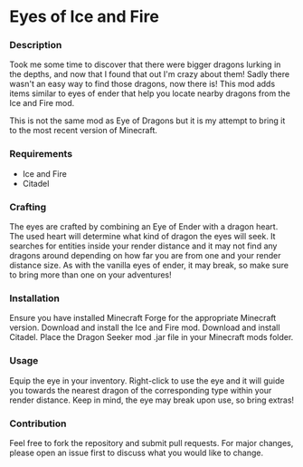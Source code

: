 # Eyes of Ice and Fire

### Description
Took me some time to discover that there were bigger dragons lurking in the depths, and now that I found that out I'm crazy about them! Sadly there wasn't an easy way to find those dragons, now there is! This mod adds items similar to eyes of ender that help you locate nearby dragons from the Ice and Fire mod.

This is not the same mod as Eye of Dragons but it is my attempt to bring it to the most recent version of Minecraft.

### Requirements
* Ice and Fire
* Citadel

### Crafting
The eyes are crafted by combining an Eye of Ender with a dragon heart. The used heart will determine what kind of dragon the eyes will seek. It searches for entities inside your render distance and it may not find any dragons around depending on how far you are from one and your render distance size. As with the vanilla eyes of ender, it may break, so make sure to bring more than one on your adventures!

### Installation
Ensure you have installed Minecraft Forge for the appropriate Minecraft version.
Download and install the Ice and Fire mod.
Download and install Citadel.
Place the Dragon Seeker mod .jar file in your Minecraft mods folder.

### Usage
Equip the eye in your inventory.
Right-click to use the eye and it will guide you towards the nearest dragon of the corresponding type within your render distance.
Keep in mind, the eye may break upon use, so bring extras!

### Contribution
Feel free to fork the repository and submit pull requests. For major changes, please open an issue first to discuss what you would like to change.
